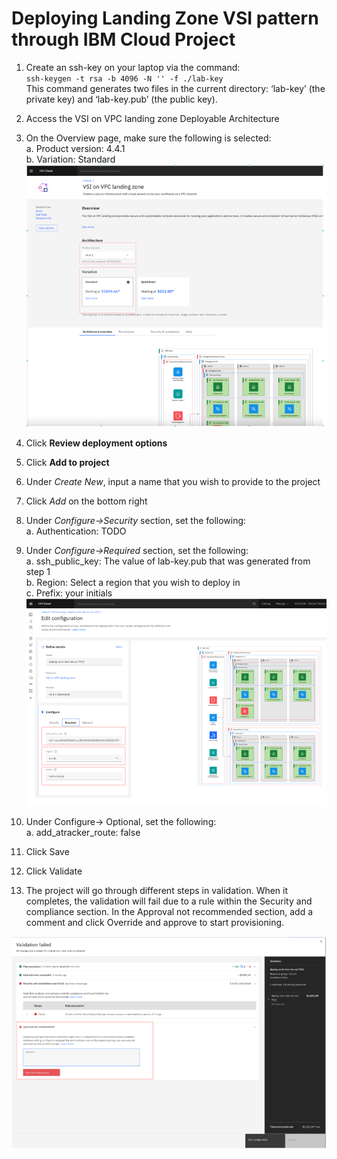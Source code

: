 # Deploying Landing Zone VSI pattern through IBM Cloud Project

1. Create an ssh-key on your laptop via the command:\
   `ssh-keygen -t rsa -b 4096 -N '' -f ./lab-key`\
   This command generates two files in the current directory: ‘lab-key’ (the private key) and ‘lab-key.pub’ (the public key).
2. Access the VSI on VPC landing zone Deployable Architecture
3. On the Overview page, make sure the following is selected:\
   a. Product version: 4.4.1\
   b. Variation: Standard
   ![Overview page](../images/part1-10-overview-page.png)
4. Click **Review deployment options**
5. Click **Add to project**
6. Under _Create New_, input a name that you wish to provide to the project
7. Click _Add_ on the bottom right
8. Under _Configure->Security_ section, set the following:\
   a. Authentication: <Can we generate one or have in secrets manager instance for them> TODO

9. Under _Configure->Required_ section, set the following:\
   a. ssh_public_key: The value of lab-key.pub that was generated from step 1\
   b. Region: Select a region that you wish to deploy in\
   c. Prefix: your initials
   ![Configuration](../images/part1-10-configuration.png)

10. Under Configure-> Optional, set the following:\
    a. add_atracker_route: false
11. Click Save
12. Click Validate
13. The project will go through different steps in validation. When it completes, the validation will fail due to a rule within the Security and compliance section. In the Approval not recommended section, add a comment and click Override and approve to start provisioning.

![Validation](../images/part1-10-validation.png)
